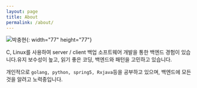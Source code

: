 ```yaml
---
layout: page
title: About
permalink: /about/
---
```



![박충현]({{site.url}}/_assets/img/me.jpg){: width="77" height="77"}



C, Linux를 사용하여 server / client 백업 소프트웨어 개발을 통한 백엔드 경험이 있습니다.유지 보수성이 높고, 읽기 좋은 코딩, 백엔드와 패턴을 고민하고 있습니다.

개인적으로 `golang, python, spring5, Rxjava`등을 공부하고 있으며, 백엔드에 모든 것을 알려고 노력중입니다.
